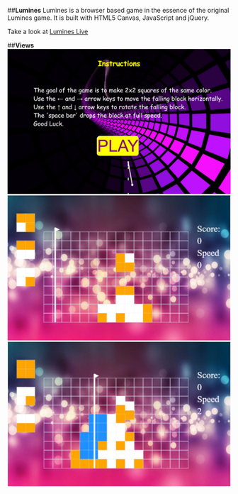 ##**Lumines**
Lumines is a browser based game in the essence of the original Lumines game.
It is built with HTML5 Canvas, JavaScript and jQuery.

Take a look at <a href='http://stefancardenas.tech/Lumines/'>Lumines Live</a>

##**Views**
<img src="./lumines1.JPG" width="800px"/>
<img src="./lumines2.JPG" width="800px"/>
<img src="./lumines3.JPG" width="800px"/>
